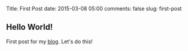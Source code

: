 Title: First Post
date: 2015-03-08 05:00
comments: false
slug: first-post

Hello World!
-----------------------
First post for my [blog](http://kgullikson88.github.io). Let's do this!
